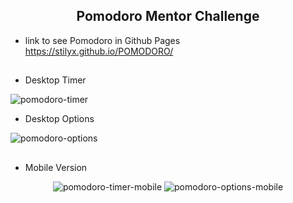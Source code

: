 <h2 align="center">
Pomodoro Mentor Challenge
</h2>

 - link to see Pomodoro in Github Pages
 https://stilyx.github.io/POMODORO/
 
##

- Desktop Timer

![pomodoro-timer](https://user-images.githubusercontent.com/109632184/198916279-b3aab188-c2ce-4c01-a8b5-5adb619f23c1.png)


- Desktop Options

![pomodoro-options](https://user-images.githubusercontent.com/109632184/198916331-fc15c5e6-188e-47aa-a6d1-5fce491b4dd3.png)

##

- Mobile Version

<div align="center">

![pomodoro-timer-mobile](https://user-images.githubusercontent.com/109632184/198916372-14c291a9-f6d9-49e2-80b1-5e7d028c5e31.png)
![pomodoro-options-mobile](https://user-images.githubusercontent.com/109632184/198916374-6490eed8-1993-4f86-a2c3-2af816d4ccf2.png)

</div>

